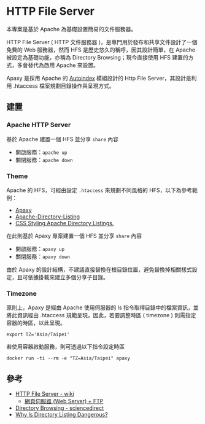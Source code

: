# HTTP File Server

本專案是基於 Apache 為基礎設置簡易的文件服務器。

HTTP File Server ( HTTP 文件服務器 )，是專門用於發布和共享文件設計了一個免費的 Web 服務器，然而 HFS 是歷史悠久的稱呼，因其設計簡單，在 Apache 被設定為基礎功能，亦稱為 Directory Browsing；現今直接使用 HFS 建置的方式，多會替代為啟用 Apache 來設置。

Apaxy 是採用 Apache 的 [Autoindex](https://httpd.apache.org/docs/2.4/mod/mod_autoindex.html) 模組設計的 Http File Server，其設計是利用 .htaccess 檔案規劃目錄操作與呈現方式。

## 建置

### Apache HTTP Server

基於 Apache 建置一個 HFS 並分享 ```share``` 內容

+ 開啟服務：```apache up```
+ 關閉服務：```apache down```

### Theme

Apache 的 HFS，可經由設定 ```.htaccess``` 來規劃不同風格的 HFS，以下為參考範例：

+ [Apaxy](https://oupala.github.io/apaxy/)
+ [Apache-Directory-Listing](https://github.com/ramlmn/Apache-Directory-Listing)
+ [CSS Styling Apache Directory Listings.](https://www.linickx.com/css-styling-apache-directory-listings)

在此則基於 Apaxy 專案建置一個 HFS 並分享 ```share``` 內容

+ 開啟服務：```apaxy up```
+ 關閉服務：```apaxy down```

由於 Apaxy 的設計結構，不建議直接替換在根目錄位置，避免替換掉相關樣式設定，且可依據掛載來建立多個分享子目錄。

### Timezone

原則上，Apaxy 是經由 Apache 使用伺服器的 ls 指令取得目錄中的檔案資訊，並將此資訊經由 .htaccess 規範呈現，因此，若要調整時區 ( timezone ) 則需指定容器的時區，以此呈現。

```
export TZ='Asia/Taipei'
```

若使用容器啟動服務，則可透過以下指令設定時區

```
docker run -ti --rm -e "TZ=Asia/Taipei" apaxy
```

## 參考

+ [HTTP File Server - wiki](https://en.wikipedia.org/wiki/HTTP_File_Server)
    - [網頁伺服器 (Web Server) + FTP](http://dic.vbird.tw/linux_server/unit10.php)
+ [Directory Browsing - sciencedirect](https://www.sciencedirect.com/topics/computer-science/directory-browsing)
+ [Why Is Directory Listing Dangerous?](https://www.acunetix.com/blog/articles/directory-listing-information-disclosure/)
